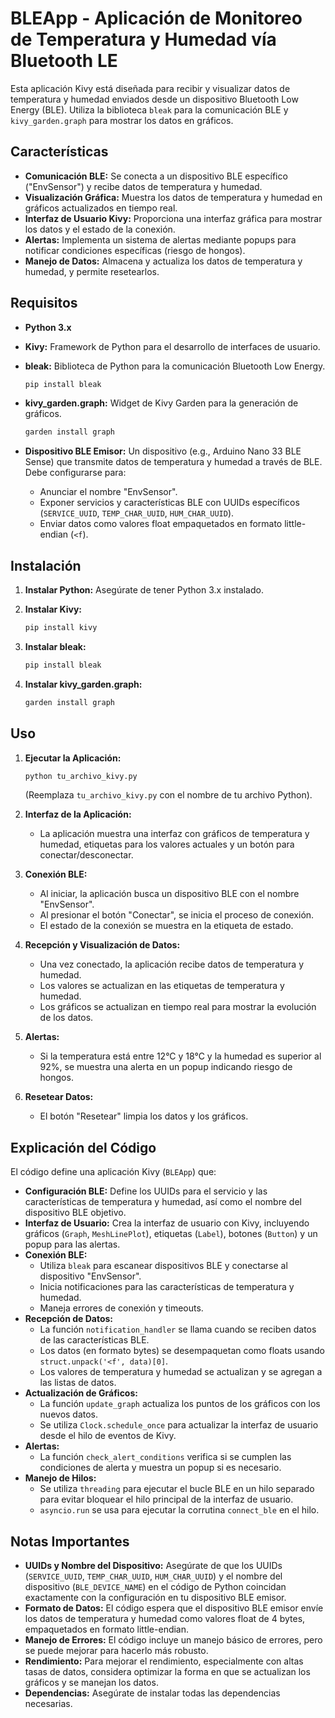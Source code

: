 # BLEApp - Aplicación de Monitoreo de Temperatura y Humedad vía Bluetooth LE

Esta aplicación Kivy está diseñada para recibir y visualizar datos de temperatura y humedad enviados desde un dispositivo Bluetooth Low Energy (BLE). Utiliza la biblioteca `bleak` para la comunicación BLE y `kivy_garden.graph` para mostrar los datos en gráficos.

## Características

* **Comunicación BLE:** Se conecta a un dispositivo BLE específico ("EnvSensor") y recibe datos de temperatura y humedad.
* **Visualización Gráfica:** Muestra los datos de temperatura y humedad en gráficos actualizados en tiempo real.
* **Interfaz de Usuario Kivy:** Proporciona una interfaz gráfica para mostrar los datos y el estado de la conexión.
* **Alertas:** Implementa un sistema de alertas mediante popups para notificar condiciones específicas (riesgo de hongos).
* **Manejo de Datos:** Almacena y actualiza los datos de temperatura y humedad, y permite resetearlos.

## Requisitos

* **Python 3.x**
* **Kivy:** Framework de Python para el desarrollo de interfaces de usuario.
* **bleak:** Biblioteca de Python para la comunicación Bluetooth Low Energy.
    ```bash
    pip install bleak
    ```
* **kivy\_garden.graph:** Widget de Kivy Garden para la generación de gráficos.
    ```bash
    garden install graph
    ```

* **Dispositivo BLE Emisor:** Un dispositivo (e.g., Arduino Nano 33 BLE Sense) que transmite datos de temperatura y humedad a través de BLE. Debe configurarse para:
    * Anunciar el nombre "EnvSensor".
    * Exponer servicios y características BLE con UUIDs específicos (`SERVICE_UUID`, `TEMP_CHAR_UUID`, `HUM_CHAR_UUID`).
    * Enviar datos como valores float empaquetados en formato little-endian (`<f`).

## Instalación

1.  **Instalar Python:** Asegúrate de tener Python 3.x instalado.

2.  **Instalar Kivy:**
    ```bash
    pip install kivy
    ```

3.  **Instalar bleak:**
    ```bash
    pip install bleak
    ```

4.  **Instalar kivy\_garden.graph:**
    ```bash
    garden install graph
    ```

## Uso

1.  **Ejecutar la Aplicación:**
    ```bash
    python tu_archivo_kivy.py
    ```
    (Reemplaza `tu_archivo_kivy.py` con el nombre de tu archivo Python).

2.  **Interfaz de la Aplicación:**
    * La aplicación muestra una interfaz con gráficos de temperatura y humedad, etiquetas para los valores actuales y un botón para conectar/desconectar.

3.  **Conexión BLE:**
    * Al iniciar, la aplicación busca un dispositivo BLE con el nombre "EnvSensor".
    * Al presionar el botón "Conectar", se inicia el proceso de conexión.
    * El estado de la conexión se muestra en la etiqueta de estado.

4.  **Recepción y Visualización de Datos:**
    * Una vez conectado, la aplicación recibe datos de temperatura y humedad.
    * Los valores se actualizan en las etiquetas de temperatura y humedad.
    * Los gráficos se actualizan en tiempo real para mostrar la evolución de los datos.

5.  **Alertas:**
    * Si la temperatura está entre 12°C y 18°C y la humedad es superior al 92%, se muestra una alerta en un popup indicando riesgo de hongos.

6.  **Resetear Datos:**
    * El botón "Resetear" limpia los datos y los gráficos.

## Explicación del Código

El código define una aplicación Kivy (`BLEApp`) que:

* **Configuración BLE:** Define los UUIDs para el servicio y las características de temperatura y humedad, así como el nombre del dispositivo BLE objetivo.
* **Interfaz de Usuario:** Crea la interfaz de usuario con Kivy, incluyendo gráficos (`Graph`, `MeshLinePlot`), etiquetas (`Label`), botones (`Button`) y un popup para las alertas.
* **Conexión BLE:**
    * Utiliza `bleak` para escanear dispositivos BLE y conectarse al dispositivo "EnvSensor".
    * Inicia notificaciones para las características de temperatura y humedad.
    * Maneja errores de conexión y timeouts.
* **Recepción de Datos:**
    * La función `notification_handler` se llama cuando se reciben datos de las características BLE.
    * Los datos (en formato bytes) se desempaquetan como floats usando `struct.unpack('<f', data)[0]`.
    * Los valores de temperatura y humedad se actualizan y se agregan a las listas de datos.
* **Actualización de Gráficos:**
    * La función `update_graph` actualiza los puntos de los gráficos con los nuevos datos.
    * Se utiliza `Clock.schedule_once` para actualizar la interfaz de usuario desde el hilo de eventos de Kivy.
* **Alertas:**
    * La función `check_alert_conditions` verifica si se cumplen las condiciones de alerta y muestra un popup si es necesario.
* **Manejo de Hilos:**
    * Se utiliza `threading` para ejecutar el bucle BLE en un hilo separado para evitar bloquear el hilo principal de la interfaz de usuario.
    * `asyncio.run` se usa para ejecutar la corrutina `connect_ble` en el hilo.

## Notas Importantes

* **UUIDs y Nombre del Dispositivo:** Asegúrate de que los UUIDs (`SERVICE_UUID`, `TEMP_CHAR_UUID`, `HUM_CHAR_UUID`) y el nombre del dispositivo (`BLE_DEVICE_NAME`) en el código de Python coincidan exactamente con la configuración en tu dispositivo BLE emisor.
* **Formato de Datos:** El código espera que el dispositivo BLE emisor envíe los datos de temperatura y humedad como valores float de 4 bytes, empaquetados en formato little-endian.
* **Manejo de Errores:** El código incluye un manejo básico de errores, pero se puede mejorar para hacerlo más robusto.
* **Rendimiento:** Para mejorar el rendimiento, especialmente con altas tasas de datos, considera optimizar la forma en que se actualizan los gráficos y se manejan los datos.
* **Dependencias:** Asegúrate de instalar todas las dependencias necesarias.
